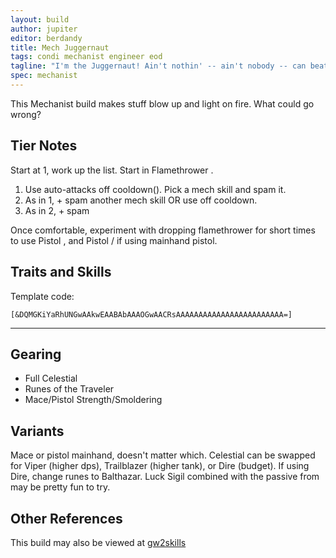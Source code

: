```yaml
---
layout: build
author: jupiter
editor: berdandy
title: Mech Juggernaut
tags: condi mechanist engineer eod
tagline: "I'm the Juggernaut! Ain't nothin' -- ain't nobody -- can beat me!"
spec: mechanist
---
```


This Mechanist build makes stuff blow up and light on fire. What could go wrong?

## Tier Notes

Start at 1, work up the list. Start in Flamethrower <span data-aw2-key="7" data-aw2-skill="5927"></span>.

1. Use auto-attacks off cooldown(<span data-aw2-key="1" data-aw2-skill="5928"></span>). Pick a mech skill and spam it. 
2. As in 1, + spam another mech skill OR use <span data-aw2-key="2" data-aw2-skill="5931"></span> off cooldown.
3. As in 2, + spam <span data-aw2-key="0" data-aw2-skill="63095"></span>

Once comfortable, experiment with dropping flamethrower for short times to use Pistol <span data-aw2-key="4" data-aw2-skill="5831"></span>, and Pistol <span data-aw2-key="2" data-aw2-skill="5828"></span>/<span data-aw2-key="3" data-aw2-skill="5829"></span> if using mainhand pistol.

## Traits and Skills

Template code:

`[&DQMGKiYaRhUNGwAAkwEAABAbAAAOGwAACRsAAAAAAAAAAAAAAAAAAAAAAAA=]`

---

<div
  data-armory-embed='skills'
  data-armory-ids='63049,5927,63111,63113,63095'
>
</div>
<div
  data-armory-embed='specializations'
  data-armory-ids='6,38,70'
  data-armory-6-traits='525,1892,505'
  data-armory-38-traits='1930,2006,510'
  data-armory-70-traits='2282,2270,2292'
>
</div>



## Gearing

- Full Celestial
- Runes of the Traveler
- Mace/Pistol Strength/Smoldering

## Variants

Mace or pistol mainhand, doesn't matter which. Celestial can be swapped for Viper (higher dps), Trailblazer (higher tank), or Dire (budget). If using Dire, change runes to Balthazar. Luck Sigil combined with the passive from <span data-aw2-key="8" data-aw2-skill="63111"></span> may be pretty fun to try.

## Other References

This build may also be viewed at [gw2skills](http://gw2skills.net/editor/?PegAkqlxy6YuMYWMOULaxKA-zxIY1ohvMSIBCsAkfA-e)

